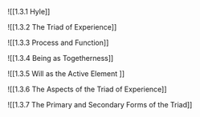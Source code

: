 
![[1.3.1 Hyle]]

![[1.3.2 The Triad of Experience]]

![[1.3.3 Process and Function]]

![[1.3.4 Being as Togetherness]]

![[1.3.5 Will as the Active Element ]]

![[1.3.6 The Aspects of the Triad of Experience]]

![[1.3.7 The Primary and Secondary Forms of the Triad]]

